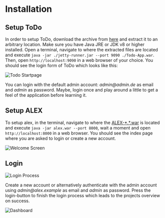 # Installation

## Setup ToDo

In order to setup ToDo, download the archive from [here](../../assets/files/ToDo.zip) and extract it to an arbitrary location. 
Make sure you have Java JRE or JDK v8 or higher installed. 
Open a terminal, navigate to where the extracted files are located and execute `java -jar ./jetty-runner.jar --port 9090 ./Todo-App.war`. 
Then, open `http://localhost:9090` in a web browser of your choice. 
You should see the login form of ToDo which looks like this:

![Todo Startpage](../../assets/images/examples/todo/todo-startpage.jpg)

You can login with the default admin account: _admin@admin.de_ as email and _admin_ as password. 
Maybe, login once and play around a little to get a feel of the application before learning it.

## Setup ALEX

To setup alex, in the terminal, navigate to where the [ALEX-\*.\*.war][1] is located and execute `java -jar alex.war --port 8000`,
wait a moment and open `http://localhost:8000` in a web browser. 
You should see the index page where you are asked to login or create a new account.

![Welcome Screen](../../assets/images/examples/todo/welcome_screen.jpg)

## Login

![Login Process](../../assets/images/examples/todo/login_process.jpg)

Create a new account or alternatively authenticate with the admin account using _admin@alex.example_ as email and _admin_ as password.
Press the login-button to finish the login process which leads to the projects overview on success.

![Dashboard](../../assets/images/examples/todo/home_empty.jpg)

[1]: https://github.com/LearnLib/alex/releases/download/v1.0/ALEX-1.0.war
